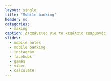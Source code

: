 ```yaml
---
layout: single
title: "Mobile banking"
header: no
categories:
  - making
caption: Διαφάνειες για το κεφάλαιο εφαρμογές
slides:
  - mobile notes
  - mobile banking
  - instagram
  - facebook
  - games 
  - viber
  - calculate
---
```





